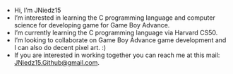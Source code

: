 - Hi, I’m JNiedz15
- I’m interested in learning the C programming language and computer science for developing game for Game Boy Advance.
- I’m currently learning the C programming language via Harvard CS50.
- I’m looking to collaborate on Game Boy Advance game development and I can also do decent pixel art. :)
- If you are interested in working together you can reach me at this mail: JNiedz15.Github@gmail.com.

<!---
JNiedz15/JNiedz15 is a ✨ special ✨ repository because its `README.md` (this file) appears on your GitHub profile.
You can click the Preview link to take a look at your changes.
--->
